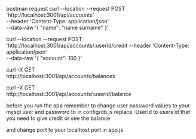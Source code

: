 postman request
curl --location --request POST 'http://localhost:3001/api/accounts' \
--header 'Content-Type: application/json' \
--data-raw '{
    "name": "name surname"
}'

curl --location --request POST 'http://localhost:3001/api/accounts/:userId/credit
--header 'Content-Type: application/json' \
--data-raw '{
    "account": 100
}'

curl -X GET \
  http://localhost:3001/api/accounts/balances

curl -X GET \
  http://localhost:3001/api/accounts/:userId/balance

before you run the app remember to change
user
password
values to your mysql user and password to in config/db.js
replace :UserId to users id that you need to give credit or see the balance

and change port to your localhost port in app.js
